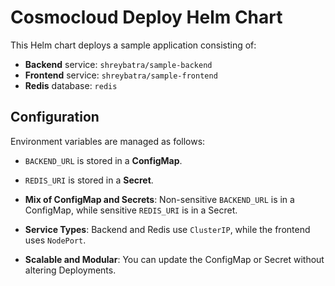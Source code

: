 # Cosmocloud Deploy Helm Chart

This Helm chart deploys a sample application consisting of:
- **Backend** service: `shreybatra/sample-backend`
- **Frontend** service: `shreybatra/sample-frontend`
- **Redis** database: `redis`

## Configuration

Environment variables are managed as follows:
- `BACKEND_URL` is stored in a **ConfigMap**.
- `REDIS_URI` is stored in a **Secret**.


- **Mix of ConfigMap and Secrets**: Non-sensitive `BACKEND_URL` is in a ConfigMap, while sensitive `REDIS_URI` is in a Secret.
- **Service Types**: Backend and Redis use `ClusterIP`, while the frontend uses `NodePort`.
- **Scalable and Modular**: You can update the ConfigMap or Secret without altering Deployments.